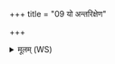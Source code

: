 +++
title = "09 यो अन्तरिक्षेण"

+++
<details><summary>मूलम् (WS)</summary>

यो अन्तरिक्षेण पतति भूमिं यश्चोपसर्पति ।  
दिवं यो मन्यते नाथं तं पिशाच दृशे कुरु ॥ १० ॥
</details>